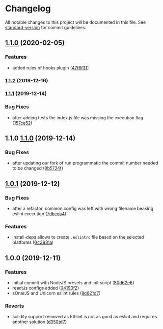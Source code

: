 # Changelog

All notable changes to this project will be documented in this file. See [standard-version](https://github.com/conventional-changelog/standard-version) for commit guidelines.

## [1.1.0](https://github.com/atixlabs/eslint-cofnig/compare/v1.1.2...v1.1.0) (2020-02-05)


### Features

* added rules of hooks plugin ([47f6f31](https://github.com/atixlabs/eslint-cofnig/commit/47f6f3100da8bdf55d43271e42333907f0a8318a))

### [1.1.2](https://github.com/atixlabs/eslint-cofnig/compare/v1.1.1...v1.1.2) (2019-12-16)

### [1.1.1](https://gitlab.com/atixlabs/eslint-config/compare/v1.1.0...v1.1.1) (2019-12-14)


### Bug Fixes

* after adding tests the index.js file was missing the execution flag ([157ce52](https://gitlab.com/atixlabs/eslint-config/commit/157ce52a320e2e1f5342416670d898fabec7f351))

## 1.1.0 [1.1.0](https://gitlab.com/atixlabs/eslint-config/compare/1.0.1...1.1.0) (2019-12-14)


### Bug Fixes

* after updating our fork of run programmatic the commit number needed to be changed ([8b5724f](https://gitlab.com/atixlabs/eslint-config/commit/8b5724fd55e8d9426d873e7b508799f5759e0e48))

## [1.0.1](https://gitlab.com/atixlabs/eslint-config/compare/1.0.0...1.0.1) (2019-12-12)

### Bug Fixes

* after a refactor, common config was left with wrong filename beaking eslint execution ([7dbeda4](https://gitlab.com/atixlabs/eslint-config/commit/7dbeda4))

### Features

* install-deps allows to create `.eslintrc` file based on the selected platforms ([043831a](https://gitlab.com/atixlabs/eslint-config/commit/043831a))

## 1.0.0 (2019-12-11)

### Features

* initial commit with NodeJS presets and init script ([80d62e6](https://gitlab.com/atixlabs/eslint-config/commit/80d62e6))
* reactJs configs added ([04190f2](https://gitlab.com/atixlabs/eslint-config/commit/04190f2))
* sOnarJS and Unicorn eslint rules ([8d621d7](https://gitlab.com/atixlabs/eslint-config/commit/8d621d7))


### Reverts

* solidity support removed as Ethlint is not as good as eslint and requires another solution ([d350bf7](https://gitlab.com/atixlabs/eslint-config/commit/d350bf7))
